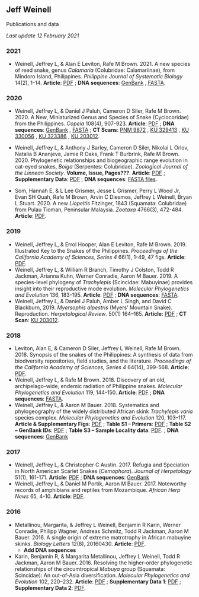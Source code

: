 ## Jeff Weinell
 Publications and data
 
 *Last update 12 February 2021*


### 2021
 - Weinell, Jeffrey L, & Alan E Leviton, Rafe M Brown. 2021. A new species of reed snake, genus *Calamaria* (Colubridae: Calamariinae), from Mindoro Island, Philippines. *Philippine Journal of Systematic Biology* 14(2), 1–14. 
**Article**: [PDF](https://github.com/JeffWeinell/publications/raw/main/papers/Weinell-et-al_2021_Calamaria-alcalai.pdf)
; **DNA sequences**: [GenBank](https://github.com/JeffWeinell/publications/raw/main/data/Weinell-et-al_2021_Calamaria-alcalai_DNA-sequences.gb)
, [FASTA](https://github.com/JeffWeinell/publications/raw/main/data/Weinell-et-al_2021_Calamaria-alcalai_DNA-sequences.fas).

### 2020
 - Weinell, Jeffrey L, & Daniel J Paluh, Cameron D Siler, Rafe M Brown. 2020. A New, Miniaturized Genus and Species of Snake (Cyclocoridae) from the Philippines. *Copeia* 108(4), 907-923.
**Article**: [PDF](https://github.com/JeffWeinell/publications/raw/main/papers/Weinell-et-al_2020_Levitonius.pdf)
; **DNA sequences**: [GenBank](https://github.com/JeffWeinell/publications/raw/main/data/Weinell-et-al_2020_Levitonius_DNA-sequences.gb)
, [FASTA](https://github.com/JeffWeinell/publications/raw/main/data/Weinell-et-al_2020_Levitonius_DNA-sequences.fas)
; **CT Scans**: [PNM 9872](https://www.morphosource.org/concern/biological_specimens/000S11368)
, [KU 329413](https://www.morphosource.org/concern/biological_specimens/000S11367)
, [KU 330056](https://www.morphosource.org/concern/biological_specimens/000S11370)
, [KU 323386](https://www.morphosource.org/concern/biological_specimens/000S11369)
, [KU 203012](https://www.morphosource.org/concern/biological_specimens/000S12650).

 - Weinell, Jeffrey L, & Anthony J Barley, Cameron D Siler, Nikolai L Orlov, Natalia B Ananjeva, Jamie R Oaks, Frank T Burbrink, Rafe M Brown. 2020. Phylogenetic relationships and biogeographic range evolution in cat-eyed snakes, *Boiga* (Serpentes: Colubridae). *Zoological Journal of the Linnean Society*. **Volume, Issue, Pages???**.
**Article**: [PDF](https://github.com/JeffWeinell/publications/raw/main/papers/Weinell-et-al-2020_Boiga-Biogeography_ZJLS_Advance-Article.pdf)
; **Supplementary Data**: [PDF](https://github.com/JeffWeinell/publications/raw/main/data/Weinell_Boiga_ZJLS_zlaa090_SupplementaryData_GENBANK_IDs_CORRECTED.pdf)
; **DNA sequences**: [FASTA files](https://github.com/JeffWeinell/Boiga).

 - Som, Hannah E, & L Lee Grismer, Jesse L Grismer, Perry L Wood Jr, Evan SH Quah, Rafe M Brown, Arvin C Diesmos, Jeffrey L Weinell, Bryan L Stuart. 2020. A new *Liopeltis* Fitzinger, 1843 (Squamata: Colubridae) from Pulau Tioman, Peninsular Malaysia. *Zootaxa* 4766(3), 472-484.
**Article**: [PDF](https://github.com/JeffWeinell/publications/raw/main/papers/Som-et-al_2020_Liopeltis-tiomanica.pdf).

### 2019
 - Weinell, Jeffrey L, & Errol Hooper, Alan E Leviton, Rafe M Brown. 2019. Illustrated Key to the Snakes of the Philippines. *Proceedings of the California Academy of Sciences, Series 4* 66(1), 1-49, 47 figs.
**Article**: [PDF](https://github.com/JeffWeinell/publications/raw/main/papers/Weinell-et-al_2019c_Illustrated-Key-to-Philippine-Snakes_Final-Version_HQ.pdf).
 - Weinell, Jeffrey L, & William R Branch, Timothy J Colston, Todd R Jackman, Arianna Kuhn, Werner Conradie, Aaron M Bauer. 2019. A species-level phylogeny of *Trachylepis* (Scincidae: Mabuyinae) provides insight into their reproductive mode evolution. *Molecular Phylogenetics and Evolution* 136, 183-195.
**Article**: [PDF](https://github.com/JeffWeinell/publications/raw/main/papers/Weinell-et-al_2019b_Trachylepis_FinalVersion.pdf)
; **DNA sequences**: [FASTA](https://github.com/JeffWeinell/publications/raw/main/data/Weinell-et-al_2019_Trachylepis_DNA-sequences.fas).
 - Weinell, Jeffrey L, & Daniel J Paluh, Amber L Singh, and David C Blackburn, 2019. *Myersophis alpestris* (Myers’ Mountain Snake). Reproduction. *Herpetological Review*. 50(1) 164–165.
**Article**: [PDF](https://github.com/JeffWeinell/publications/raw/main/papers/Weinell-et-al_2019a_Myersophis-alpestris_reproduction_HerpReview.pdf)
; **CT Scan**: [KU 203012](https://www.morphosource.org/concern/biological_specimens/000S12650).

### 2018
 - Leviton, Alan E, & Cameron D Siler, Jeffrey L Weinell, Rafe M Brown. 2018. Synopsis of the snakes of the Philippines: A synthesis of data from biodiversity repositories, field studies, and the literature. *Proceedings of the California Academy of Sciences, Series 4* 64(14), 399-568.
**Article**: [PDF](https://github.com/JeffWeinell/publications/raw/main/papers/Leviton-et-al_2018_SynopsisPhilippineSnakes.pdf).
 - Weinell, Jeffrey L, & Rafe M Brown. 2018. Discovery of an old, archipelago-wide, endemic radiation of Philippine snakes. *Molecular Phylogenetics and Evolution* 119, 144-150.
**Article**: [PDF](https://github.com/JeffWeinell/publications/raw/main/papers/Weinell-&-Brown_2018_Cyclocorinae.pdf)
; **DNA sequences**: [FASTA](https://github.com/JeffWeinell/publications/raw/main/data/Weinell-et-al_2018_Cyclocorinae_DNA-sequences.fas).
 - Weinell, Jeffrey L, & Aaron M Bauer. 2018. Systematics and phylogeography of the widely distributed African skink *Trachylepis varia* species complex. *Molecular Phylogenetics and Evolution* 120, 103–117.
**Article & Supplementary Figs**: [PDF](https://github.com/JeffWeinell/publications/raw/main/papers/Weinell2018_Trachylepis-varia_MPE_Final_WithSupplementary.pdf)
; **Table S1 – Primers**: [PDF](https://github.com/JeffWeinell/publications/raw/main/data/Weinell2018_Trachylepis-varia_MPE_TableS1_primers.pdf)
; **Table S2 – GenBank IDs**: [PDF](https://github.com/JeffWeinell/publications/raw/main/data/Weinell2018_Trachylepis-varia_MPE_TableS2_genbank.pdf)
; **Table S3 – Sample Locality data**: [PDF](https://github.com/JeffWeinell/publications/raw/main/data/Weinell2018_Trachylepis-varia_MPE_TableS3_LocalityData.pdf).
; **DNA sequences**: [GenBank](https://github.com/JeffWeinell/publications/raw/main/data/Weinell-&-Bauer_2018_Trachylepis-varia_DNA-sequences.gb)

### 2017
 - Weinell, Jeffrey L, & Christopher C Austin. 2017. Refugia and Speciation in North American Scarlet Snakes (*Cemophora*). *Journal of Herpetology* 51(1), 161-171.
**Article**: [PDF](https://github.com/JeffWeinell/publications/raw/main/papers/Weinell-&-Austin_2017_Cemophora.pdf)
; **DNA sequences**: [GenBank](https://github.com/JeffWeinell/publications/raw/main/data/Weinell-&-Austin_2017_Cemophora_DNA-sequences.gb)
 - Weinell, Jeffrey L, & Daniel M Portik, Aaron M Bauer. 2017. Noteworthy records of amphibians and reptiles from Mozambique. *African Herp News* 65, 4-10.
**Article**: [PDF](https://github.com/JeffWeinell/publications/raw/main/papers/Weinell-et-al_2017_MozambiqueNote.pdf).

### 2016
 - Metallinou, Margarita, & Jeffrey L Weinell, Benjamin R Karin, Werner Conradie, Philipp Wagner, Andreas Schmitz, Todd R Jackman, Aaron M Bauer. 2016. A single origin of extreme matrotrophy in African mabuyine skinks. *Biology Letters* 12(8), 20160430.
**Article**: [PDF](https://github.com/JeffWeinell/publications/raw/main/papers/Metallinou-et-al_2016.pdf).
   - **Add DNA sequences**
 - Karin, Benjamin R, & Margarita Metallinou, Jeffrey L Weinell, Todd R Jackman, Aaron M Bauer. 2016. Resolving the higher-order phylogenetic relationships of the circumtropical *Mabuya* group (Squamata: Scincidae): An out-of-Asia diversification. *Molecular Phylogenetics and Evolution* 102, 220–232.
**Article**: [PDF](https://github.com/JeffWeinell/publications/raw/main/papers/Karin-et-al_2016_Mabuya-group.pdf)
; **Supplementary Data 1**: [PDF](https://github.com/JeffWeinell/publications/raw/main/data/Karin-et-al_2016_SupplementaryData1.pdf)
; **Supplementary Data 2**: [PDF](https://github.com/JeffWeinell/publications/raw/main/data/Karin-et-al_2016_SupplementaryData2.xlsx).




